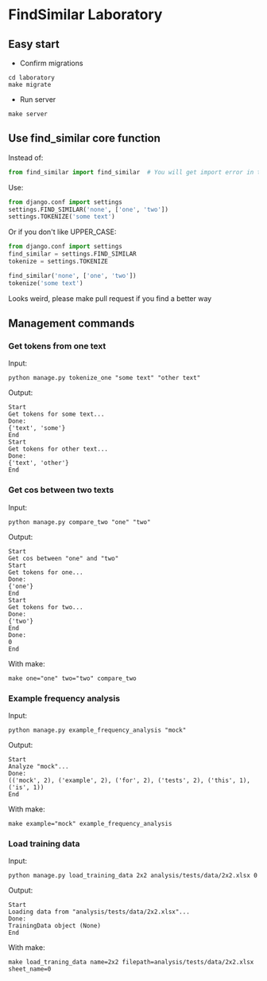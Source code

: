 # FindSimilar Laboratory

## Easy start

- Confirm migrations
```
cd laboratory
make migrate
```
- Run server
```
make server
```

## Use find_similar core function

Instead of:
```python
from find_similar import find_similar  # You will get import error in this case
```

Use:
```python
from django.conf import settings
settings.FIND_SIMILAR('none', ['one', 'two'])
settings.TOKENIZE('some text')
```

Or if you don't like UPPER_CASE:
```python
from django.conf import settings
find_similar = settings.FIND_SIMILAR
tokenize = settings.TOKENIZE

find_similar('none', ['one', 'two'])
tokenize('some text')
```

Looks weird, please make pull request if you find a better way

## Management commands

### Get tokens from one text

Input:
```commandline
python manage.py tokenize_one "some text" "other text"
```

Output:
```commandline
Start
Get tokens for some text...
Done:
{'text', 'some'}
End
Start
Get tokens for other text...
Done:
{'text', 'other'}
End
```

### Get cos between two texts

Input:
```commandline
python manage.py compare_two "one" "two"
```

Output:
```commandline
Start
Get cos between "one" and "two"
Start
Get tokens for one...
Done:
{'one'}
End
Start
Get tokens for two...
Done:
{'two'}
End
Done:
0
End
```

With make:
```commandline
make one="one" two="two" compare_two
```

### Example frequency analysis

Input:
```commandline
python manage.py example_frequency_analysis "mock"
```

Output:
```commandline
Start
Analyze "mock"...
Done:
(('mock', 2), ('example', 2), ('for', 2), ('tests', 2), ('this', 1), ('is', 1))
End
```

With make:
```commandline
make example="mock" example_frequency_analysis
```

### Load training data

Input:
```commandline
python manage.py load_training_data 2x2 analysis/tests/data/2x2.xlsx 0
```

Output:
```commandline
Start
Loading data from "analysis/tests/data/2x2.xlsx"...
Done:
TrainingData object (None)
End
```

With make:
```commandline
make load_traning_data name=2x2 filepath=analysis/tests/data/2x2.xlsx sheet_name=0
```
